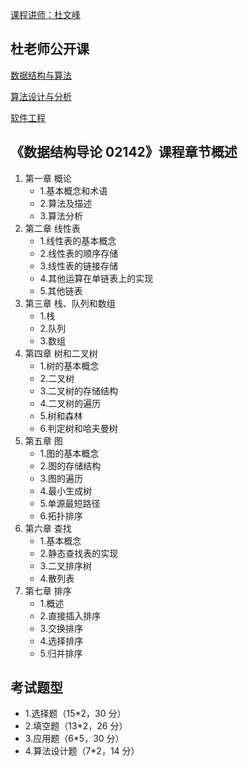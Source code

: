 [课程讲师：杜文峰](https://csse.szu.edu.cn/pages/user/index?id=545)

## 杜老师公开课

[数据结构与算法](https://space.bilibili.com/49518036/channel/collectiondetail?sid=1044768&ctype=0)

[算法设计与分析](https://space.bilibili.com/49518036/channel/collectiondetail?sid=1037736&ctype=0)

[软件工程](https://www.uooc.net.cn/course/2141963569?cycleid=1515196597)

## 《数据结构导论 02142》课程章节概述

1. 第一章 概论
   - 1.基本概念和术语
   - 2.算法及描述
   - 3.算法分析
2. 第二章 线性表
   - 1.线性表的基本概念
   - 2.线性表的顺序存储
   - 3.线性表的链接存储
   - 4.其他运算在单链表上的实现
   - 5.其他链表
3. 第三章 栈、队列和数组
   - 1.栈
   - 2.队列
   - 3.数组
4. 第四章 树和二叉树
   - 1.树的基本概念
   - 2.二叉树
   - 3.二叉树的存储结构
   - 4.二叉树的遍历
   - 5.树和森林
   - 6.判定树和哈夫曼树
5. 第五章 图
   - 1.图的基本概念
   - 2.图的存储结构
   - 3.图的遍历
   - 4.最小生成树
   - 5.单源最短路径
   - 6.拓扑排序
6. 第六章 查找
   - 1.基本概念
   - 2.静态查找表的实现
   - 3.二叉排序树
   - 4.散列表
7. 第七章 排序
   - 1.概述
   - 2.直接插入排序
   - 3.交换排序
   - 4.选择排序
   - 5.归并排序

## 考试题型

- 1.选择题（15\*2，30 分）
- 2.填空题（13\*2，26 分）
- 3.应用题（6\*5，30 分）
- 4.算法设计题（7\*2，14 分）
